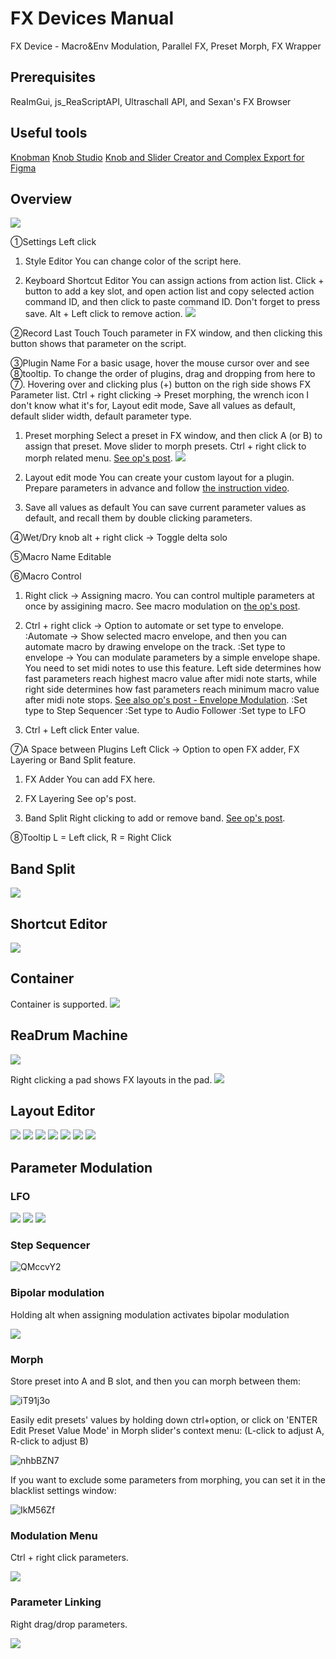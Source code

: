 # FX Devices Manual
FX Device - Macro&Env Modulation, Parallel FX, Preset Morph, FX Wrapper

## Prerequisites
ReaImGui, js_ReaScriptAPI, Ultraschall API, and Sexan's FX Browser

## Useful tools
[Knobman](https://www.g200kg.com/knobman/)
[Knob Studio](https://iplug2.discourse.group/t/knob-studio-graphic-design-tool/286)
[Knob and Slider Creator and Complex Export for Figma](https://forum.cockos.com/showthread.php?t=285703)

## Overview
![](https://i.imgur.com/aO9mIv5.png)

①Settings
Left click

1) Style Editor
You can change color of the script here.

2) Keyboard Shortcut Editor
You can assign actions from action list. Click + button to add a key slot, and open action list and copy selected action command ID, and then click to paste command ID. Don't forget to press save. Alt + Left click to remove action.
![](https://i.imgur.com/cmo8l9a.png)

②Record Last Touch
Touch parameter in FX window, and then clicking this button shows that parameter on the script.

③Plugin Name
For a basic usage, hover the mouse cursor over and see ⑧tooltip. To change the order of plugins, drag and dropping from here to ⑦. Hovering over and clicking plus (+) button on the righ side shows FX Parameter list.
Ctrl + right clicking -> Preset morphing, the wrench icon I don't know what it's for, Layout edit mode, Save all values as default, default slider width, default parameter type.
1) Preset morphing
Select a preset in FX window, and then click A (or B) to assign that preset. Move slider to morph presets. Ctrl + right click to morph related menu. [See op's post](https://forum.cockos.com/showpost.php?p=2531298&postcount=1).
![](https://i.imgur.com/m10yj00.gif)


2) Layout edit mode
You can create your custom layout for a plugin. Prepare parameters in advance and follow [the instruction video](https://www.youtube.com/watch?v=CfxUQ-_lyLs).

4) Save all values as default
You can save current parameter values as default, and recall them by double clicking parameters.

④Wet/Dry knob
alt + right click -> Toggle delta solo

⑤Macro Name
Editable

⑥Macro Control
1) Right click -> Assigning macro. You can control multiple parameters at once by assigining macro. See macro modulation on [the op's post](https://forum.cockos.com/showpost.php?p=2531298&postcount=1).

2) Ctrl + right click -> Option to automate or set type to envelope.
:Automate -> Show selected macro envelope, and then you can automate macro by drawing envelope on the track.
:Set type to envelope -> You can modulate parameters by a simple envelope shape. You need to set midi notes to use this feature. Left side determines how fast parameters reach highest macro value after midi note starts, while right side determines how fast parameters reach minimum macro value after midi note stops. [See also op's post - Envelope Modulation](https://forum.cockos.com/showpost.php?p=2531298&postcount=1).
:Set type to Step Sequencer
:Set type to Audio Follower
:Set type to LFO

3) Ctrl + Left click
Enter value.

⑦A Space between Plugins
Left Click -> Option to open FX adder, FX Layering or Band Split feature.

1) FX Adder
You can add FX here.

2) FX Layering
See op's post.

3) Band Split
Right clicking to add or remove band. [See op's post](https://forum.cockos.com/showpost.php?p=2531298&postcount=1).

⑧Tooltip
L = Left click, R = Right Click

## Band Split
![](https://i.imgur.com/H75sj25.gif)

## Shortcut Editor
![](https://i.imgur.com/REFZaKD.gif)

## Container
Container is supported.
![](https://i.imgur.com/jOdFO0a.gif)

## ReaDrum Machine
![](https://i.imgur.com/kfWEO1U.gif)

Right clicking a pad shows FX layouts in the pad.
![](https://i.imgur.com/fP72RYB.gif)

## Layout Editor
![](https://i.imgur.com/75nVi2W.gif)
![](https://i.imgur.com/8hI4bPI.gif)
![](https://i.imgur.com/7gofb0C.gif)
![](https://i.imgur.com/HT4c5Pu.gif)
![](https://i.imgur.com/Y8G8mDX.gif)
![](https://i.imgur.com/79NLKFg.gif)
![](https://i.imgur.com/8ouOgy1.gif)

## Parameter Modulation
### LFO
![](https://i.imgur.com/txNyQ3s.gif)
![](https://i.imgur.com/ZG7fqr5.gif)
![](https://i.imgur.com/iw9AnxJ.gif)

### Step Sequencer
![QMccvY2](https://github.com/Suzuki-Re/Suzuki-Scripts/assets/101462564/5578401e-c719-4949-ac1f-20cbfb5450a1)

### Bipolar modulation
Holding alt when assigning modulation activates bipolar modulation

![](https://i.imgur.com/5yfUGWO.gif)

### Morph
Store preset into A and B slot, and then you can morph between them:

![iT91j3o](https://github.com/Suzuki-Re/Suzuki-Scripts/assets/101462564/3dda2dbc-0d1f-430b-972f-ebda16e1f9d3)


Easily edit presets' values by holding down ctrl+option, or click on 'ENTER Edit Preset Value Mode' in Morph slider's context menu: (L-click to adjust A, R-click to adjust B)

![nhbBZN7](https://github.com/Suzuki-Re/Suzuki-Scripts/assets/101462564/abc5ffdf-0089-44df-9869-a090b877ffd4)

If you want to exclude some parameters from morphing, you can set it in the blacklist settings window:

![IkM56Zf](https://github.com/Suzuki-Re/Suzuki-Scripts/assets/101462564/9882ef8b-55f4-4894-a0cf-d96195fc090d)

### Modulation Menu
Ctrl + right click parameters.

![](https://i.imgur.com/tuWPjzK.gif)

### Parameter Linking
Right drag/drop parameters.

![](https://i.imgur.com/vUpkH8K.gif)
